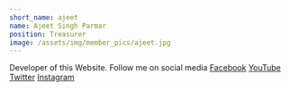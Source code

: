 ```yaml
---
short_name: ajeet
name: Ajeet Singh Parmar
position: Treasurer
image: /assets/img/member_pics/ajeet.jpg
---
```

Developer of this Website.
Follow me on social media
<a href="https://www.facebook.com/ajeetsinghp1" target="_blank" rel="noopener noreferrer">Facebook</a>
<a href="https://www.youtube.com/channel/UCikGr1CS2JqLFHPTXnNJSww" target="_blank" rel="noopener noreferrer">YouTube</a>
<a href="https://twitter.com/ajeetsparmar" target="_blank" rel="noopener noreferrer">Twitter</a>
<a href="https://www.instagram.com/ajeet_s_parmar/" target="_blank" rel="noopener noreferrer">Instagram</a>